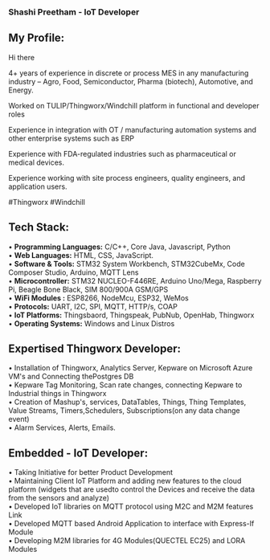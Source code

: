 ### Shashi Preetham - IoT Developer

## **My Profile:**
Hi there </br>

4+ years of experience in discrete or process MES in any manufacturing industry – Agro, Food, Semiconductor, Pharma (biotech), Automotive, and Energy.</br>
 
Worked on TULIP/Thingworx/Windchill platform in functional and developer roles</br>
 
Experience in integration with OT / manufacturing automation systems and other enterprise systems such as ERP</br>
 
Experience with FDA-regulated industries such as pharmaceutical or medical devices.</br>
 
Experience working with site process engineers, quality engineers, and application users.</br>

#Thingworx #Windchill</br>

## **Tech Stack:**

• **Programming Languages:** C/C++, Core Java, Javascript, Python</br>
• **Web Languages:** HTML, CSS, JavaScript. </br>
• **Software & Tools:** STM32 System Workbench, STM32CubeMx, Code Composer Studio, Arduino, MQTT Lens </br>
• **Microcontroller:**  STM32 NUCLEO-F446RE, Arduino Uno/Mega, Raspberry Pi, Beagle Bone Black, SIM 800/900A GSM/GPS </br>
• **WiFi Modules :** ESP8266, NodeMcu, ESP32, WeMos </br>
• **Protocols:** UART, I2C, SPI, MQTT, HTTP/s, COAP</br>
• **IoT Platforms:** Thingsbaord, Thingspeak, PubNub, OpenHab, Thingworx </br>
• **Operating Systems:** Windows and Linux Distros</br>

## **Expertised Thingworx Developer:**
• Installation of Thingworx, Analytics Server, Kepware on Microsoft Azure VM's and Connecting thePostgres DB</br>
• Kepware Tag Monitoring, Scan rate changes, connecting Kepware to Industrial things in Thingworx</br>
• Creation of Mashup's, services, DataTables, Things, Thing Templates, Value Streams, Timers,Schedulers, Subscriptions(on any data change event)</br>
• Alarm Services, Alerts, Emails.</br>

## **Embedded - IoT Developer:**
• Taking Initiative for better Product Development</br>
• Maintaining Client IoT Platform and adding new features to the cloud platform (widgets that are usedto control the Devices and receive the data from the sensors and analyze)</br>
• Developed IoT libraries on MQTT protocol using M2C and M2M features Link</br>
• Developed MQTT based Android Application to interface with Express-If Module</br>
• Developing M2M libraries for 4G Modules(QUECTEL EC25) and LORA Modules</br>

